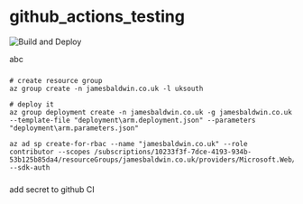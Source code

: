 # github_actions_testing

![Build and Deploy](https://github.com/jimmyjamesbaldwin/github_actions_testing/workflows/Build%20and%20Deploy/badge.svg)

abc

###
```
# create resource group
az group create -n jamesbaldwin.co.uk -l uksouth

# deploy it
az group deployment create -n jamesbaldwin.co.uk -g jamesbaldwin.co.uk --template-file "deployment\arm.deployment.json" --parameters "deployment\arm.parameters.json" 
```


```
az ad sp create-for-rbac --name "jamesbaldwin.co.uk" --role contributor --scopes /subscriptions/10233f3f-7dce-4193-934b-53b125b85da4/resourceGroups/jamesbaldwin.co.uk/providers/Microsoft.Web/sites/jamesbaldwinypw5g --sdk-auth
```


###
add secret to github CI

###
